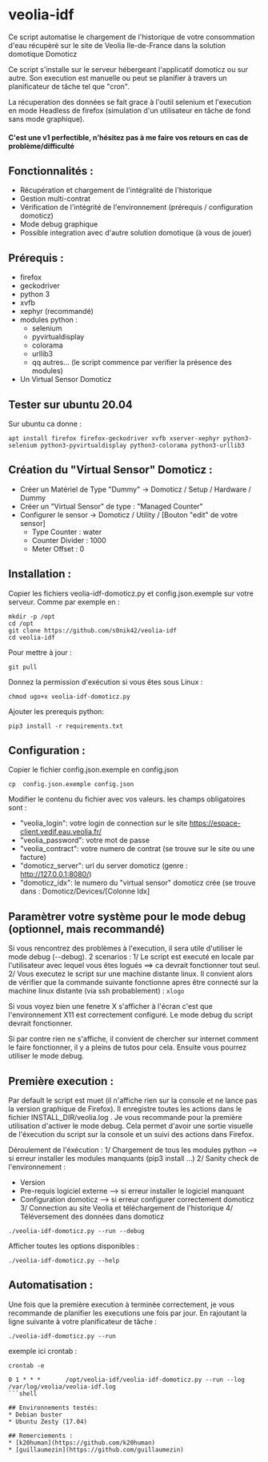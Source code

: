 # veolia-idf
Ce script automatise le chargement de l'historique de votre consommation d'eau récupèré sur le site de Veolia Ile-de-France dans la solution domotique Domoticz

Ce script s'installe sur le serveur hébergeant l'applicatif domoticz ou sur autre. Son execution est manuelle ou peut se planifier à travers un planificateur de tâche tel que "cron".

La récuperation des données se fait grace à l'outil selenium et l'execution en mode Headless de firefox (simulation d'un utilisateur en tâche de fond sans mode graphique).

#### C'est une v1 perfectible, n'hésitez pas à me faire vos retours en cas de problème/difficulté

## Fonctionnalités :
* Récupération et chargement de l'intégralité de l'historique
* Gestion multi-contrat
* Vérification de l'intégrité de l'environnement (prérequis / configuration domoticz)
* Mode debug graphique
* Possible integration avec d'autre solution domotique (à vous de jouer)

## Prérequis :
* firefox
* geckodriver
* python 3
* xvfb
* xephyr (recommandé)
* modules python :
  * selenium
  * pyvirtualdisplay
  * colorama
  * urllib3
  * qq autres... (le script commence par verifier la présence des modules)
* Un Virtual Sensor Domoticz

## Tester sur ubuntu 20.04

Sur ubuntu ca donne :
```shell
apt install firefox firefox-geckodriver xvfb xserver-xephyr python3-selenium python3-pyvirtualdisplay python3-colorama python3-urllib3
```


## Création du "Virtual Sensor" Domoticz :
* Créer un Matériel de Type "Dummy" -> Domoticz / Setup / Hardware / Dummy
* Créer un "Virtual Sensor" de type : "Managed Counter"
* Configurer le sensor -> Domoticz / Utility / [Bouton "edit" de votre sensor]
  * Type Counter : water
  * Counter Divider : 1000
  * Meter Offset : 0

## Installation :

Copier les fichiers veolia-idf-domoticz.py et config.json.exemple sur votre serveur. Comme par exemple en :
```shell
mkdir -p /opt
cd /opt
git clone https://github.com/s0nik42/veolia-idf
cd veolia-idf
```
Pour mettre à jour :
```shell
git pull
```
Donnez la permission d'exécution si vous êtes sous Linux :
```shell
chmod ugo+x veolia-idf-domoticz.py
```
Ajouter les prerequis python:
```shell
pip3 install -r requirements.txt
```

## Configuration :
Copier le fichier config.json.exemple en config.json
```shell
cp  config.json.exemple config.json
```
Modifier le contenu du fichier avec vos valeurs. les champs obligatoires sont :
* "veolia_login": votre login de connection sur le site https://espace-client.vedif.eau.veolia.fr/
* "veolia_password": votre mot de passe
* "veolia_contract": votre numero de contrat (se trouve sur le site ou une facture)
* "domoticz_server": url du server domoticz (genre : http://127.0.0.1:8080/)
* "domoticz_idx": le numero du "virtual sensor" domoticz crée (se trouve dans : Domoticz/Devices/[Colonne Idx]

## Paramètrer votre système pour le mode debug (optionnel, mais recommandé)
Si vous rencontrez des problèmes à l'execution, il sera utile d'utiliser le mode debug (--debug). 2 scenarios :
1/ Le script est executé en locale par l'utilisateur avec lequel vous êtes logués  ==> ca devrait fonctionner tout seul.
2/ Vous executez le script sur une machine distante linux. Il convient alors de vérifier que la commande suivante fonctionne apres être connecté sur la machine linux distante (via ssh probablement) :
`xlogo`

Si vous voyez bien une fenetre X s'afficher à l'écran c'est que l'environnement X11 est correctement configuré. Le mode debug du script devrait fonctionner.

Si par contre rien ne s'affiche, il convient de chercher sur internet comment le faire fonctionner, il y a pleins de tutos pour cela. Ensuite vous pourrez utiliser le mode debug.

## Première execution :
Par default le script est muet (il n'affiche rien sur la console et ne lance pas la version graphique de Firefox). Il enregistre toutes les actions dans le fichier INSTALL_DIR/veolia.log .
Je vous recommande pour la première utilisation d'activer le mode debug. Cela permet d'avoir une sortie visuelle de l'éxecution du script sur la console et un suivi des actions dans Firefox.

Déroulement de l'éxécution :
1/ Chargement de tous les modules python --> si erreur installer les modules manquants (pip3 install ...)
2/ Sanity check de l'environnement :
 * Version
 * Pre-requis logiciel externe --> si erreur installer le logiciel manquant
 * Configuration domoticz --> si erreur configurer correctement domoticz
3/ Connection au site Veolia et téléchargement de l'historique
4/ Téléversement des données dans domoticz

```shell
./veolia-idf-domoticz.py --run --debug
```
Afficher toutes les options disponibles :
```shell
./veolia-idf-domoticz.py --help
```

## Automatisation :
Une fois que la première execution à terminée correctement, je vous recommande de planifier les executions une fois par jour. En rajoutant la ligne suivante à votre planificateur de tâche :
```shell
./veolia-idf-domoticz.py --run
```

exemple ici crontab :
```shell
crontab -e
```
```crontab
0 1 * * *       /opt/veolia-idf/veolia-idf-domoticz.py --run --log /var/log/veolia/veolia-idf.log
```shell

## Environnements testés:
* Debian buster
* Ubuntu Zesty (17.04)

## Remerciements :
* [k20human](https://github.com/k20human)
* [guillaumezin](https://github.com/guillaumezin)
